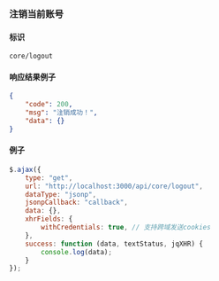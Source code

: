
### 注销当前账号

#### 标识

`core/logout`

#### 响应结果例子


```json
{
	"code": 200,
	"msg": "注销成功！",
	"data": {}
}
```

#### 例子

```javascript
$.ajax({
	type: "get",
	url: "http://localhost:3000/api/core/logout",
	dataType: "jsonp",
	jsonpCallback: "callback",
	data: {},
	xhrFields: {
		withCredentials: true, // 支持跨域发送cookies
	},
	success: function (data, textStatus, jqXHR) {
		console.log(data);
	}
});
```
